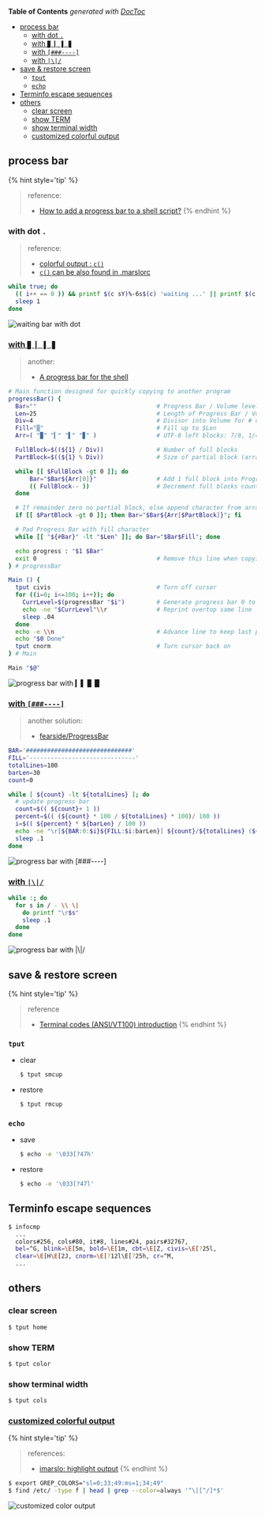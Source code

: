 <!-- START doctoc generated TOC please keep comment here to allow auto update -->
<!-- DON'T EDIT THIS SECTION, INSTEAD RE-RUN doctoc TO UPDATE -->
**Table of Contents**  *generated with [DocToc](https://github.com/thlorenz/doctoc)*

- [process bar](#process-bar)
  - [with dot `.`](#with-dot-)
  - [with `▉ ▎ ▌ ▊`](#with-%E2%96%89-%E2%96%8E-%E2%96%8C-%E2%96%8A)
  - [with `[###----]`](#with-----)
  - [with `|\|/`](#with-%5C)
- [save & restore screen](#save--restore-screen)
  - [`tput`](#tput)
  - [`echo`](#echo)
- [Terminfo escape sequences](#terminfo-escape-sequences)
- [others](#others)
  - [clear screen](#clear-screen)
  - [show TERM](#show-term)
  - [show terminal width](#show-terminal-width)
  - [customized colorful output](#customized-colorful-output)

<!-- END doctoc generated TOC please keep comment here to allow auto update -->


## process bar
{% hint style='tip' %}
> reference:
> - [How to add a progress bar to a shell script?](https://stackoverflow.com/questions/238073/how-to-add-a-progress-bar-to-a-shell-script)
{% endhint %}

### with dot `.`
> reference:
> - [colorful output : `c()`](https://raw.githubusercontent.com/ppo/bash-colors/master/bash-colors.sh)
> - [`c()` can be also found in .marslorc](https://github.com/marslo/mylinux/blob/master/confs/home/.marslo/.marslorc#L138)

```bash
while true; do
  (( i++ == 0 )) && printf $(c sY)%-6s$(c) 'waiting ...' || printf $(c sY)%s$(c) '.'
  sleep 1
done
```
![waiting bar with dot](../../screenshot/shell/shell-waiting-process-dot.gif)

### [with `▉ ▎ ▌ ▊`](https://stackoverflow.com/a/65532561/2940319)
> another:
> - [A progress bar for the shell](https://ownyourbits.com/2017/07/16/a-progress-bar-for-the-shell/)

```bash
# Main function designed for quickly copying to another program
progressBar() {
  Bar=""                                  # Progress Bar / Volume level
  Len=25                                  # Length of Progress Bar / Volume level
  Div=4                                   # Divisor into Volume for # of blocks
  Fill="▒"                                # Fill up to $Len
  Arr=( "▉" "▎" "▌" "▊" )                 # UTF-8 left blocks: 7/8, 1/4, 1/2, 3/4

  FullBlock=$((${1} / Div))               # Number of full blocks
  PartBlock=$((${1} % Div))               # Size of partial block (array index)

  while [[ $FullBlock -gt 0 ]]; do
      Bar="$Bar${Arr[0]}"                 # Add 1 full block into Progress Bar
      (( FullBlock-- ))                   # Decrement full blocks counter
  done

  # If remainder zero no partial block, else append character from array
  if [[ $PartBlock -gt 0 ]]; then Bar="$Bar${Arr[$PartBlock]}"; fi

  # Pad Progress Bar with fill character
  while [[ "${#Bar}" -lt "$Len" ]]; do Bar="$Bar$Fill"; done

  echo progress : "$1 $Bar"
  exit 0                                  # Remove this line when copying into program
} # progressBar

Main () {
  tput civis                              # Turn off cursor
  for ((i=0; i<=100; i++)); do
    CurrLevel=$(progressBar "$i")         # Generate progress bar 0 to 100
    echo -ne "$CurrLevel"\\r              # Reprint overtop same line
    sleep .04
  done
  echo -e \\n                             # Advance line to keep last progress
  echo "$0 Done"
  tput cnorm                              # Turn cursor back on
} # Main

Main "$@"
```
![progress bar with `▎▌ ▊ ▉`](../../screenshot/shell/shell-waiting-progress-bar2.gif)

### [with `[###----]`](https://stackoverflow.com/a/64932365/2940319)
> another solution:
> - [fearside/ProgressBar](https://github.com/fearside/ProgressBar/blob/master/progressbar.sh)

```bash
BAR='##############################'
FILL='------------------------------'
totalLines=100
barLen=30
count=0

while [ ${count} -lt ${totalLines} ]; do
  # update progress bar
  count=$(( ${count}+ 1 ))
  percent=$(( (${count} * 100 / ${totalLines} * 100)/ 100 ))
  i=$(( ${percent} * ${barLen} / 100 ))
  echo -ne "\r[${BAR:0:$i}${FILL:$i:barLen}] ${count}/${totalLines} (${percent}%)"
  sleep .1
done
```
![progress bar with `[###----]`](../../screenshot/shell/shell-waiting-progress-bar3.gif)

### [with `|\|/`](https://stackoverflow.com/a/3330834/2940319)
```bash
while :; do
  for s in / - \\ \|
    do printf "\r$s"
    sleep .1
  done
done
```
![progress bar with `|\|/`](../../screenshot/shell/shell-waiting-progress-bar4.gif)

## save & restore screen
{% hint style='tip' %}
> reference
> - [Terminal codes (ANSI/VT100) introduction](https://wiki.bash-hackers.org/scripting/terminalcodes)
{% endhint %}

### `tput`
- clear
  ```bash
  $ tput smcup
  ```
- restore
  ```bash
  $ tput rmcup
  ```

### `echo`
- save
  ```bash
  $ echo -e '\033[?47h'
  ```
- restore
  ```bash
  $ echo -e '\033[?47l'
  ```

## Terminfo escape sequences
```bash
$ infocmp
  ...
  colors#256, cols#80, it#8, lines#24, pairs#32767,
  bel=^G, blink=\E[5m, bold=\E[1m, cbt=\E[Z, civis=\E[?25l,
  clear=\E[H\E[2J, cnorm=\E[?12l\E[?25h, cr=^M,
  ...
```

## others
### clear screen
```bash
$ tput home
```

### show TERM
```bash
$ tput color
```

### show terminal width
```bash
$ tput cols
```

### [customized colorful output](https://unix.stackexchange.com/a/163781/29178)

{% hint style='tip' %}
> references:
> - [imarslo: highlight output](../../cheatsheet/tricky.html#highlight-output)
{% endhint %}

```bash
$ export GREP_COLORS="sl=0;33;49:ms=1;34;49"
$ find /etc/ -type f | head | grep --color=always '^\|[^/]*$'
```
![customized color output](../../screenshot/linux/colorful-tricky.png)
